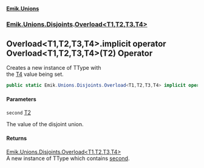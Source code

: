 #### [Emik.Unions](index.md 'index')
### [Emik.Unions.Disjoints](Emik.Unions.Disjoints.md 'Emik.Unions.Disjoints').[Overload&lt;T1,T2,T3,T4&gt;](Overload_T1,T2,T3,T4_.md 'Emik.Unions.Disjoints.Overload<T1,T2,T3,T4>')

## Overload<T1,T2,T3,T4>.implicit operator Overload<T1,T2,T3,T4>(T2) Operator

Creates a new instance of TType with  
the [T4](Overload_T1,T2,T3,T4_.md#Emik.Unions.Disjoints.Overload_T1,T2,T3,T4_.T4 'Emik.Unions.Disjoints.Overload<T1,T2,T3,T4>.T4') value being set.

```csharp
public static Emik.Unions.Disjoints.Overload<T1,T2,T3,T4> implicit operator Overload<T1,T2,T3,T4>(T2 second);
```
#### Parameters

<a name='Emik.Unions.Disjoints.Overload_T1,T2,T3,T4_.op_ImplicitEmik.Unions.Disjoints.Overload_T1,T2,T3,T4_(T2).second'></a>

`second` [T2](Overload_T1,T2,T3,T4_.md#Emik.Unions.Disjoints.Overload_T1,T2,T3,T4_.T2 'Emik.Unions.Disjoints.Overload<T1,T2,T3,T4>.T2')

The value of the disjoint union.

#### Returns
[Emik.Unions.Disjoints.Overload&lt;](Overload_T1,T2,T3,T4_.md 'Emik.Unions.Disjoints.Overload<T1,T2,T3,T4>')[T1](Overload_T1,T2,T3,T4_.md#Emik.Unions.Disjoints.Overload_T1,T2,T3,T4_.T1 'Emik.Unions.Disjoints.Overload<T1,T2,T3,T4>.T1')[,](Overload_T1,T2,T3,T4_.md 'Emik.Unions.Disjoints.Overload<T1,T2,T3,T4>')[T2](Overload_T1,T2,T3,T4_.md#Emik.Unions.Disjoints.Overload_T1,T2,T3,T4_.T2 'Emik.Unions.Disjoints.Overload<T1,T2,T3,T4>.T2')[,](Overload_T1,T2,T3,T4_.md 'Emik.Unions.Disjoints.Overload<T1,T2,T3,T4>')[T3](Overload_T1,T2,T3,T4_.md#Emik.Unions.Disjoints.Overload_T1,T2,T3,T4_.T3 'Emik.Unions.Disjoints.Overload<T1,T2,T3,T4>.T3')[,](Overload_T1,T2,T3,T4_.md 'Emik.Unions.Disjoints.Overload<T1,T2,T3,T4>')[T4](Overload_T1,T2,T3,T4_.md#Emik.Unions.Disjoints.Overload_T1,T2,T3,T4_.T4 'Emik.Unions.Disjoints.Overload<T1,T2,T3,T4>.T4')[&gt;](Overload_T1,T2,T3,T4_.md 'Emik.Unions.Disjoints.Overload<T1,T2,T3,T4>')  
A new instance of TType which contains [second](Overload_T1,T2,T3,T4_.op_Implicit.PBgjCoMTfAYD1bai6G8IwQ.md#Emik.Unions.Disjoints.Overload_T1,T2,T3,T4_.op_ImplicitEmik.Unions.Disjoints.Overload_T1,T2,T3,T4_(T2).second 'Emik.Unions.Disjoints.Overload<T1,T2,T3,T4>.op_Implicit Emik.Unions.Disjoints.Overload<T1,T2,T3,T4>(T2).second').